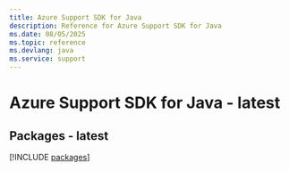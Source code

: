 ```yaml
---
title: Azure Support SDK for Java
description: Reference for Azure Support SDK for Java
ms.date: 08/05/2025
ms.topic: reference
ms.devlang: java
ms.service: support
---
```

# Azure Support SDK for Java - latest
## Packages - latest
[!INCLUDE [packages](support-index.md)]